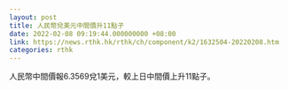 ```yaml
---
layout: post
title: 人民幣兌美元中間價升11點子
date: 2022-02-08 09:19:44.000000000 +08:00
link: https://news.rthk.hk/rthk/ch/component/k2/1632504-20220208.htm
categories: rthk
---
```


人民幣中間價報6.3569兌1美元，較上日中間價上升11點子。
